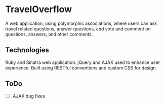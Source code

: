 # TravelOverflow

A web application, using polymorphic associations, where users can ask travel related questions, answer questions, and vote and comment on questions, answers, and other comments.

## Technologies

Ruby and Sinatra web application. jQuery and AJAX used to enhance user experience. Built using RESTful conventions and custom CSS for design.

## ToDo

- [ ] AJAX bug fixes 
